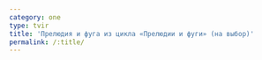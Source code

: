 ```yaml
---
category: one
type: tvir
title: 'Прелюдия и фуга из цикла «Прелюдии и фуги» (на выбор)'
permalink: /:title/
---
```


